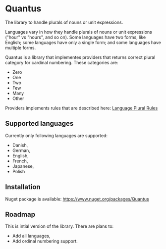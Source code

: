 # Quantus
The library to handle plurals of nouns or unit expressions.

Languages vary in how they handle plurals of nouns or unit expressions ("hour" vs "hours", and so on). Some languages have two forms, like English; some languages have only a single form; and some languages have multiple forms.

Quantus is a library that implementes providers that returns correct plural category for cardinal numbering. These categories are:
* Zero
* One
* Two
* Few
* Many
* Other

Providers implements rules that are described here: [Language Plural Rules](http://www.unicode.org/cldr/charts/25/supplemental/language_plural_rules.html)

## Supported languages

Currently only following languages are supported:
* Danish,
* German,
* English,
* French,
* Japanese,
* Polish

## Installation

Nuget package is available: https://www.nuget.org/packages/Quantus

## Roadmap

This is intial version of the library. There are plans to:
* Add all languages,
* Add ordinal numbering support.
